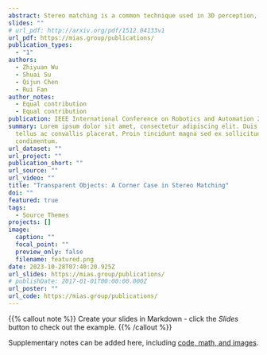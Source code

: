 ```yaml
---
abstract: Stereo matching is a common technique used in 3D perception, but transparent objects such as reflective and penetrable glass pose a challenge as their disparities are often estimated inaccurately. In this paper, we propose transparency-aware stereo (TA-Stereo), an effective solution to tackle this issue. TA-Stereo first utilizes a semantic segmentation or salient object detection network to identify transparent objects, and then homogenizes them to enable stereo matching algorithms to handle them as non-transparent objects. To validate the effectiveness of our proposed TA-Stereo strategy, we collect 260 images containing transparent objects from the KITTI Stereo 2012 and 2015 datasets and manually label pixel-level ground truth. We evaluate our strategy with six deep stereo networks and two types of transparent object detection methods. Our experiments demonstrate that TA-Stereo significantly improves the disparity accuracy of transparent objects. Our project webpage can be accessed at mias.group/TA-Stereo.
slides: ""
# url_pdf: http://arxiv.org/pdf/1512.04133v1
url_pdf: https://mias.group/publications/
publication_types:
  - "1"
authors:
  - Zhiyuan Wu
  - Shuai Su
  - Qijun Chen
  - Rui Fan
author_notes:
  - Equal contribution
  - Equal contribution
publication: IEEE International Conference on Robotics and Automation 2023 (ICRA 2023)
summary: Lorem ipsum dolor sit amet, consectetur adipiscing elit. Duis posuere
  tellus ac convallis placerat. Proin tincidunt magna sed ex sollicitudin
  condimentum.
url_dataset: ""
url_project: ""
publication_short: ""
url_source: ""
url_video: ""
title: "Transparent Objects: A Corner Case in Stereo Matching"
doi: ""
featured: true
tags:
  - Source Themes
projects: []
image:
  caption: ""
  focal_point: ""
  preview_only: false
  filename: featured.png
date: 2023-10-28T07:40:20.925Z
url_slides: https://mias.group/publications/
# publishDate: 2017-01-01T00:00:00.000Z
url_poster: ""
url_code: https://mias.group/publications/
---
```


<!-- {{% callout note %}}
Click the *Cite* button above to demo the feature to enable visitors to import publication metadata into their reference management software.
{{% /callout %}} -->

{{% callout note %}}
Create your slides in Markdown - click the *Slides* button to check out the example.
{{% /callout %}}

Supplementary notes can be added here, including [code, math, and images](https://wowchemy.com/docs/writing-markdown-latex/).
